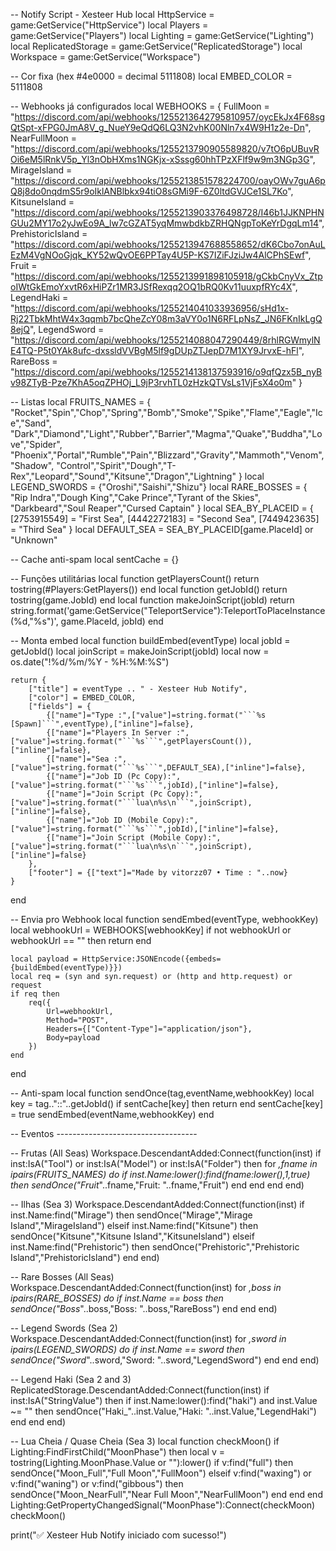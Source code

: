 -- Notify Script - Xesteer Hub
local HttpService = game:GetService("HttpService")
local Players = game:GetService("Players")
local Lighting = game:GetService("Lighting")
local ReplicatedStorage = game:GetService("ReplicatedStorage")
local Workspace = game:GetService("Workspace")

-- Cor fixa (hex #4e0000 = decimal 5111808)
local EMBED_COLOR = 5111808

-- Webhooks já configurados
local WEBHOOKS = {
    FullMoon = "https://discord.com/api/webhooks/1255213642795810957/oycEkJx4F68sgQtSpt-xFPG0JmA8V_g_NueY9eQdQ6LQ3N2vhK00Nln7x4W9H1z2e-Dn",
    NearFullMoon = "https://discord.com/api/webhooks/1255213790905589820/v7tO6pUBuvROi6eM5lRnkV5p_Yl3nObHXms1NGKjx-xSssg60hhTPzXFlf9w9m3NGp3G",
    MirageIsland = "https://discord.com/api/webhooks/1255213851578224700/oayOWv7guA6pQ8j8do0nqdmS5r9oIklANBlbkx94tiO8sGMi9F-6Z0ltdGVJCe1SL7Ko",
    KitsuneIsland = "https://discord.com/api/webhooks/1255213903376498728/I46b1JJKNPHNGUu2MY17o2yJwEo9A_lw7cGZAT5yqMmwbdkbZRHQNgpToKeYrDgqLm14",
    PrehistoricIsland = "https://discord.com/api/webhooks/1255213947688558652/dK6Cbo7onAuLEzM4VgNOoGjqk_KY52wQvOE6PPTay4U5P-KS7IZiFJziJw4AlCPhSEwf",
    Fruit = "https://discord.com/api/webhooks/1255213991898105918/gCkbCnyVx_ZtpoIWtGkEmoYxvtR6xHiPZr1MR3JSfRexqq2OQ1bRQ0Kv11uuxpfRYc4X",
    LegendHaki = "https://discord.com/api/webhooks/1255214041033936956/sHd1x-Rj22TbkMhtW4x3qqmb7bcQheZcY08m3aVY0o1N6RFLpNsZ_JN6FKnIkLgQ8ejQ",
    LegendSword = "https://discord.com/api/webhooks/1255214088047290449/8rhlRGWmylNE4TQ-P5t0YAk8ufc-dxssldVVBgM5lf9gDUpZTJepD7M1XY9JrvxE-hFl",
    RareBoss = "https://discord.com/api/webhooks/1255214138137593916/o9qfQzx5B_nyBv98ZTyB-Pze7KhA5oqZPHOj_L9jP3rvhTL0zHzkQTVsLs1VjFsX4o0m"
}

-- Listas
local FRUITS_NAMES = {
    "Rocket","Spin","Chop","Spring","Bomb","Smoke","Spike","Flame","Eagle","Ice","Sand",
    "Dark","Diamond","Light","Rubber","Barrier","Magma","Quake","Buddha","Love","Spider",
    "Phoenix","Portal","Rumble","Pain","Blizzard","Gravity","Mammoth","Venom","Shadow",
    "Control","Spirit","Dough","T-Rex","Leopard","Sound","Kitsune","Dragon","Lightning"
}
local LEGEND_SWORDS = {"Oroshi","Saishi","Shizu"}
local RARE_BOSSES = {
    "Rip Indra","Dough King","Cake Prince","Tyrant of the Skies",
    "Darkbeard","Soul Reaper","Cursed Captain"
}
local SEA_BY_PLACEID = {
    [2753915549] = "First Sea",
    [4442272183] = "Second Sea",
    [7449423635] = "Third Sea"
}
local DEFAULT_SEA = SEA_BY_PLACEID[game.PlaceId] or "Unknown"

-- Cache anti-spam
local sentCache = {}

-- Funções utilitárias
local function getPlayersCount() return tostring(#Players:GetPlayers()) end
local function getJobId() return tostring(game.JobId) end
local function makeJoinScript(jobId)
    return string.format('game:GetService("TeleportService"):TeleportToPlaceInstance(%d,"%s")', game.PlaceId, jobId)
end

-- Monta embed
local function buildEmbed(eventType)
    local jobId = getJobId()
    local joinScript = makeJoinScript(jobId)
    local now = os.date("!%d/%m/%Y - %H:%M:%S")

    return {
        ["title"] = eventType .. " - Xesteer Hub Notify",
        ["color"] = EMBED_COLOR,
        ["fields"] = {
            {["name"]="Type :",["value"]=string.format("```%s [Spawn]```",eventType),["inline"]=false},
            {["name"]="Players In Server :",["value"]=string.format("```%s```",getPlayersCount()),["inline"]=false},
            {["name"]="Sea :",["value"]=string.format("```%s```",DEFAULT_SEA),["inline"]=false},
            {["name"]="Job ID (Pc Copy):",["value"]=string.format("```%s```",jobId),["inline"]=false},
            {["name"]="Join Script (Pc Copy):",["value"]=string.format("```lua\n%s\n```",joinScript),["inline"]=false},
            {["name"]="Job ID (Mobile Copy):",["value"]=string.format("```%s```",jobId),["inline"]=false},
            {["name"]="Join Script (Mobile Copy):",["value"]=string.format("```lua\n%s\n```",joinScript),["inline"]=false}
        },
        ["footer"] = {["text"]="Made by vitorzz07 • Time : "..now}
    }
end

-- Envia pro Webhook
local function sendEmbed(eventType, webhookKey)
    local webhookUrl = WEBHOOKS[webhookKey]
    if not webhookUrl or webhookUrl == "" then return end

    local payload = HttpService:JSONEncode({embeds={buildEmbed(eventType)}})
    local req = (syn and syn.request) or (http and http.request) or request
    if req then
        req({
            Url=webhookUrl,
            Method="POST",
            Headers={["Content-Type"]="application/json"},
            Body=payload
        })
    end
end

-- Anti-spam
local function sendOnce(tag,eventName,webhookKey)
    local key = tag.."::"..getJobId()
    if sentCache[key] then return end
    sentCache[key] = true
    sendEmbed(eventName,webhookKey)
end

-- Eventos -----------------------------------

-- Frutas (All Seas)
Workspace.DescendantAdded:Connect(function(inst)
    if inst:IsA("Tool") or inst:IsA("Model") or inst:IsA("Folder") then
        for _,fname in ipairs(FRUITS_NAMES) do
            if inst.Name:lower():find(fname:lower(),1,true) then
                sendOnce("Fruit_"..fname,"Fruit: "..fname,"Fruit")
            end
        end
    end
end)

-- Ilhas (Sea 3)
Workspace.DescendantAdded:Connect(function(inst)
    if inst.Name:find("Mirage") then
        sendOnce("Mirage","Mirage Island","MirageIsland")
    elseif inst.Name:find("Kitsune") then
        sendOnce("Kitsune","Kitsune Island","KitsuneIsland")
    elseif inst.Name:find("Prehistoric") then
        sendOnce("Prehistoric","Prehistoric Island","PrehistoricIsland")
    end
end)

-- Rare Bosses (All Seas)
Workspace.DescendantAdded:Connect(function(inst)
    for _,boss in ipairs(RARE_BOSSES) do
        if inst.Name == boss then
            sendOnce("Boss_"..boss,"Boss: "..boss,"RareBoss")
        end
    end
end)

-- Legend Swords (Sea 2)
Workspace.DescendantAdded:Connect(function(inst)
    for _,sword in ipairs(LEGEND_SWORDS) do
        if inst.Name == sword then
            sendOnce("Sword_"..sword,"Sword: "..sword,"LegendSword")
        end
    end
end)

-- Legend Haki (Sea 2 and 3)
ReplicatedStorage.DescendantAdded:Connect(function(inst)
    if inst:IsA("StringValue") then
        if inst.Name:lower():find("haki") and inst.Value ~= "" then
            sendOnce("Haki_"..inst.Value,"Haki: "..inst.Value,"LegendHaki")
        end
    end
end)

-- Lua Cheia / Quase Cheia (Sea 3)
local function checkMoon()
    if Lighting:FindFirstChild("MoonPhase") then
        local v = tostring(Lighting.MoonPhase.Value or ""):lower()
        if v:find("full") then
            sendOnce("Moon_Full","Full Moon","FullMoon")
        elseif v:find("waxing") or v:find("waning") or v:find("gibbous") then
            sendOnce("Moon_NearFull","Near Full Moon","NearFullMoon")
        end
    end
end
Lighting:GetPropertyChangedSignal("MoonPhase"):Connect(checkMoon)
checkMoon()

print("✅ Xesteer Hub Notify iniciado com sucesso!")
